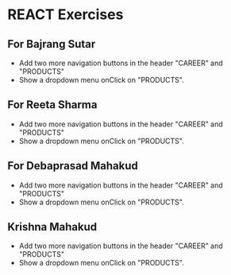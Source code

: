 # REACT Exercises


##  For Bajrang Sutar

  -  Add two more navigation buttons in the header "CAREER" and "PRODUCTS"
  -  Show a dropdown menu onClick on "PRODUCTS". 



## For Reeta Sharma

  -  Add two more navigation buttons in the header "CAREER" and "PRODUCTS" 
  -  Show a dropdown menu onClick on "PRODUCTS". 


## For Debaprasad Mahakud

  -  Add two more navigation buttons in the header "CAREER" and "PRODUCTS" 
  -  Show a dropdown menu onClick on "PRODUCTS".

## Krishna Mahakud

  -  Add two more navigation buttons in the header "CAREER" and "PRODUCTS" 
  -  Show a dropdown menu onClick on "PRODUCTS".

